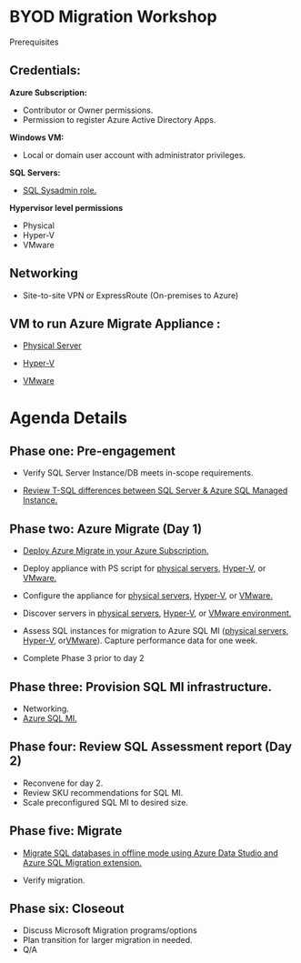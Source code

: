 ﻿# BYOD Migration Workshop

Prerequisites 

## Credentials: 

**Azure Subscription:**  
* Contributor or Owner permissions. 
* Permission to register Azure Active Directory Apps.

**Windows VM:** 
* Local or domain user account with administrator privileges. 

**SQL Servers:**
* [SQL Sysadmin role.](https://learn.microsoft.com/en-us/sql/relational-databases/system-stored-procedures/sp-addsrvrolemember-transact-sql?view=sql-server-2016)

**Hypervisor level permissions**
* Physical
* Hyper-V
* VMware


## Networking
* Site-to-site VPN or ExpressRoute  (On-premises to Azure)

## VM to run Azure Migrate Appliance :
* [Physical Server](https://learn.microsoft.com/en-us/azure/migrate/tutorial-discover-physical#prerequisites)

* [Hyper-V](https://learn.microsoft.com/en-us/azure/migrate/tutorial-discover-hyper-v#prerequisites)

* [VMware](https://learn.microsoft.com/en-us/azure/migrate/tutorial-discover-vmware#prerequisites)


# Agenda Details

## Phase one: Pre-engagement 
* Verify SQL Server Instance/DB meets in-scope requirements. 

* [Review T-SQL differences between SQL Server & Azure SQL Managed Instance.](https://learn.microsoft.com/en-us/azure/azure-sql/managed-instance/transact-sql-tsql-differences-sql-server?view=azuresql)

## Phase two: Azure Migrate (Day 1) 
* [Deploy Azure Migrate in your Azure Subscription.](https://learn.microsoft.com/en-us/azure/migrate/create-manage-projects) 

* Deploy appliance with PS script for [physical servers](https://learn.microsoft.com/en-us/azure/migrate/how-to-set-up-appliance-physical), [Hyper-V](https://learn.microsoft.com/en-us/azure/migrate/deploy-appliance-script#set-up-the-appliance-for-hyper-v), or [VMware.](https://learn.microsoft.com/en-us/azure/migrate/deploy-appliance-script#set-up-the-appliance-for-vmware)

* Configure the appliance for [physical servers](https://learn.microsoft.com/en-us/azure/migrate/how-to-set-up-appliance-physical#configure-the-appliance), [Hyper-V](https://learn.microsoft.com/en-us/azure/migrate/how-to-set-up-appliance-hyper-v#configure-the-appliance), or [VMware.](https://learn.microsoft.com/en-us/azure/migrate/tutorial-discover-vmware) 

* Discover servers in [physical servers](https://learn.microsoft.com/en-us/azure/migrate/tutorial-discover-physical), [Hyper-V](https://learn.microsoft.com/en-us/azure/migrate/tutorial-assess-sql), or [VMware environment.](https://learn.microsoft.com/en-us/azure/migrate/tutorial-discover-vmware) 

* Assess SQL instances for migration to Azure SQL MI ([physical servers](https://learn.microsoft.com/en-us/azure/migrate/tutorial-assess-sql), [Hyper-V](https://learn.microsoft.com/en-us/azure/migrate/tutorial-assess-sql), or[VMware](https://learn.microsoft.com/en-us/azure/migrate/tutorial-assess-sql)). Capture performance data for one week. 

* Complete Phase 3 prior to day 2 

## Phase three: Provision SQL MI infrastructure. 
* Networking. 
* [Azure SQL MI.](https://learn.microsoft.com/en-us/azure/azure-sql/managed-instance/instance-create-quickstart?view=azuresql) 

## Phase four: Review SQL Assessment report (Day 2) 
* Reconvene for day 2. 
* Review SKU recommendations for SQL MI. 
* Scale preconfigured SQL MI to desired size. 

## Phase five: Migrate
* [Migrate SQL databases in offline mode using Azure Data Studio and Azure SQL Migration extension.](https://learn.microsoft.com/en-us/azure/dms/tutorial-sql-server-managed-instance-offline-ads) 

* Verify migration. 

## Phase six: Closeout
* Discuss Microsoft Migration programs/options
* Plan transition for larger migration in needed.
* Q/A






